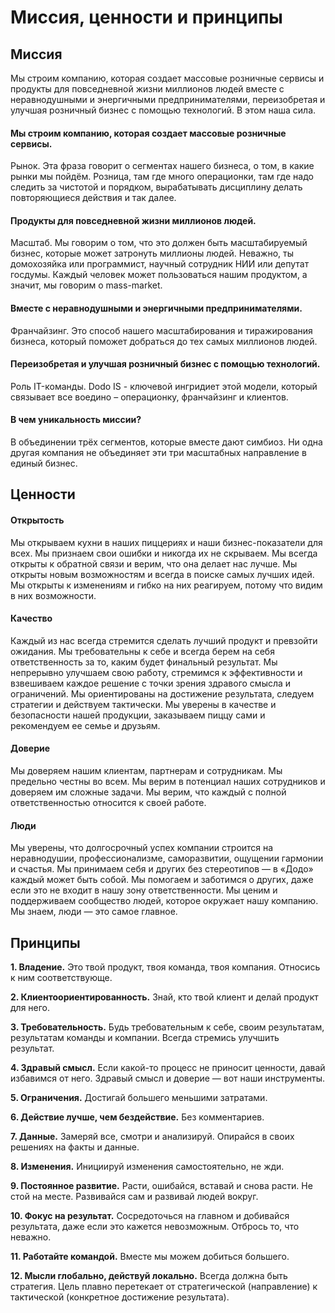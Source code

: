 # Миссия, ценности и принципы

## Миссия

Мы строим компанию, которая создает массовые розничные сервисы и продукты для повседневной жизни миллионов людей вместе с неравнодушными и энергичными предпринимателями, переизобретая и улучшая розничный бизнес с помощью технологий. В этом наша сила.

#### Мы строим компанию, которая создает массовые розничные сервисы.

Рынок. Эта фраза говорит о сегментах нашего бизнеса, о том, в какие рынки мы пойдём. Розница, там где много операционки, там где надо следить за чистотой и порядком, вырабатывать дисциплину делать повторяющиеся действия и так далее.

#### Продукты для повседневной жизни миллионов людей.

Масштаб. Мы говорим о том, что это должен быть масштабируемый бизнес, которые может затронуть миллионы людей. Неважно, ты домохозяйка или программист, научный сотрудник НИИ или депутат госдумы. Каждый человек может пользоваться нашим продуктом, а значит, мы говорим о mass-market.

#### Вместе с неравнодушными и энергичными предпринимателями.

Франчайзинг. Это способ нашего масштабирования и тиражирования бизнеса, который поможет добраться до тех самых миллионов людей.

#### Переизобретая и улучшая розничный бизнес с помощью технологий.

Роль IT-команды. Dodo IS - ключевой ингридиет этой модели, который связывает все воедино – операционку, франчайзинг и клиентов.

#### В чем уникальность миссии?

В объединении трёх сегментов, которые вместе дают симбиоз. Ни одна другая компания не объединяет эти три масштабных направление в единый бизнес.

## Ценности

#### Открытость

Мы открываем кухни в наших пиццериях и наши бизнес-показатели для всех. Мы признаем свои ошибки и никогда их не скрываем. Мы всегда открыты к обратной связи и верим, что она делает нас лучше. Мы открыты новым возможностям и всегда в поиске самых лучших идей. Мы открыты к изменениям и гибко на них реагируем, потому что видим в них возможности.

#### Качество

Каждый из нас всегда стремится сделать лучший продукт и превзойти ожидания. Мы требовательны к себе и всегда берем на себя ответственность за то, каким будет финальный результат. Мы непрерывно улучшаем свою работу, стремимся к эффективности и взвешиваем каждое решение с точки зрения здравого смысла и ограничений. Мы ориентированы на достижение результата, следуем стратегии и действуем тактически. Мы уверены в качестве и безопасности нашей продукции, заказываем пиццу сами и рекомендуем ее семье и друзьям.

#### Доверие

Мы доверяем нашим клиентам, партнерам и сотрудникам. Мы предельно честны во всем. Мы верим в потенциал наших сотрудников и доверяем им сложные задачи. Мы верим, что каждый с полной ответственностью относится к своей работе.

#### Люди

Мы уверены, что долгосрочный успех компании строится на неравнодушии, профессионализме, саморазвитии, ощущении гармонии и счастья. Мы принимаем себя и других без стереотипов — в «Додо» каждый может быть собой. Мы помогаем и заботимся о других, даже если это не входит в нашу зону ответственности. Мы ценим и поддерживаем сообщество людей, которое окружает нашу компанию. Мы знаем, люди — это самое главное.

## Принципы

**1. Владение.** Это твой продукт, твоя команда, твоя компания. Относись к ним соответствующе.

**2. Клиентоориентированность.** Знай, кто твой клиент и делай продукт для него.

**3. Требовательность.** Будь требовательным к себе, своим результатам, результатам команды и компании. Всегда стремись улучшить результат.

**4. Здравый смысл.** Если какой-то процесс не приносит ценности, давай избавимся от него. Здравый смысл и доверие — вот наши инструменты.

**5. Ограничения.** Достигай большего меньшими затратами.

**6. Действие лучше, чем бездействие.** Без комментариев.

**7. Данные.** Замеряй все, смотри и анализируй. Опирайся в своих решениях на факты и данные.

**8. Изменения.** Инициируй изменения самостоятельно, не жди.

**9. Постоянное развитие.** Расти, ошибайся, вставай и снова расти. Не стой на месте. Развивайся сам и развивай людей вокруг.

**10. Фокус на результат.** Сосредоточься на главном и добивайся результата, даже если это кажется невозможным. Отбрось то, что неважно.

**11. Работайте командой.** Вместе мы можем добиться большего.

**12. Мысли глобально, действуй локально.** Всегда должна быть стратегия. Цель плавно перетекает от стратегической (направление) к тактической (конкретное достижение результата).
